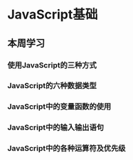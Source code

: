 # JavaScript基础

## 本周学习

### 使用JavaScript的三种方式

### JavaScript的六种数据类型

### JavaScript中的变量函数的使用

### JavaScript中的输入输出语句

### JavaScript中的各种运算符及优先级